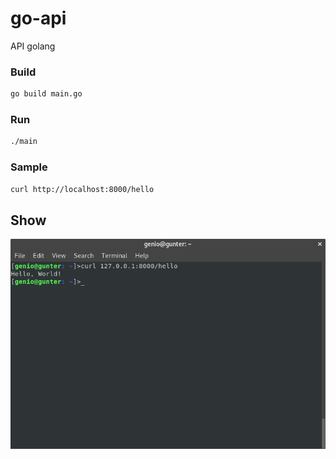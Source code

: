 # go-api
API golang


### Build
```sh
go build main.go
```

### Run
```sh
./main
```

### Sample
```sh
curl http://localhost:8000/hello
```
## Show
![Hello](https://github.com/eugenio-cunha/go-api/blob/master/terminal.png)

###

